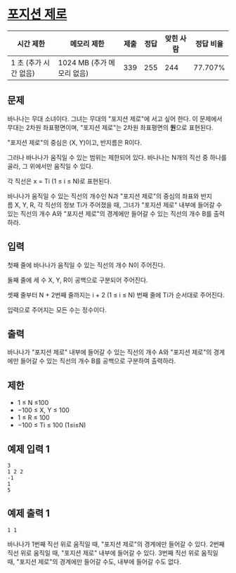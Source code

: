 # [포지션 제로](https://www.acmicpc.net/problem/30009)

| 시간 제한 | 메모리 제한 | 제출 | 정답 | 맞힌 사람 | 정답 비율 |
| --- | --- | --- | --- | --- | --- |
| 1 초 (추가 시간 없음) | 1024 MB (추가 메모리 없음) | 339 | 255 | 244 | 77.707% |

## 문제

바나나는 무대 소녀이다. 그녀는 무대의 "포지션 제로"에 서고 싶어 한다. 이 문제에서 무대는 2차원 좌표평면이며, "포지션 제로"는 2차원 좌표평면의 **원**으로 표현된다.

"포지션 제로"의 중심은 (X, Y)이고, 반지름은 R이다.

그러나 바나나가 움직일 수 있는 범위는 제한되어 있다. 바나나는 N개의 직선 중 하나를 골라, 그 위에서만 움직일 수 있다.

각 직선은 x = Ti (1 ≤ i ≤ N)로 표현된다.

바나나가 움직일 수 있는 직선의 개수인 N과 "포지션 제로"의 중심의 좌표와 반지름 X, Y, R, 각 직선의 정보 Ti가 주어졌을 때, 그녀가 "포지션 제로" 내부에 들어갈 수 있는 직선의 개수 A와 "포지션 제로"의 경계에만 들어갈 수 있는 직선의 개수 B를 출력하라.

## 입력

첫째 줄에 바나나가 움직일 수 있는 직선의 개수 N이 주어진다.

둘째 줄에 세 수 X, Y, R이 공백으로 구분되어 주어진다.

셋째 줄부터 N + 2번째 줄까지는 i + 2 (1 ≤ i ≤ N) 번째 줄에 Ti가 순서대로 주어진다.

입력으로 주어지는 모든 수는 정수이다.

## 출력

바나나가 "포지션 제로" 내부에 들어갈 수 있는 직선의 개수 A와 "포지션 제로"의 경계에만 들어갈 수 있는 직선의 개수 B를 공백으로 구분하여 출력하라.

## 제한

- 1 ≤ N ≤100
- −100 ≤ X, Y ≤ 100
- 1 ≤ R ≤ 100
- −100 ≤ Ti ≤ 100 (1≤i≤N)

## 예제 입력 1

```
3
1 2 2
-1
1
5

```

## 예제 출력 1

```
1 1

```

바나나가 1번째 직선 위로 움직일 때, "포지션 제로"의 경계에만 들어갈 수 있다. 2번째 직선 위로 움직일 때, "포지션 제로" 내부에 들어갈 수 있다. 3번째 직선 위로 움직일 때, "포지션 제로"의 경계에만 들어갈 수도, 내부에 들어갈 수도 없다.
